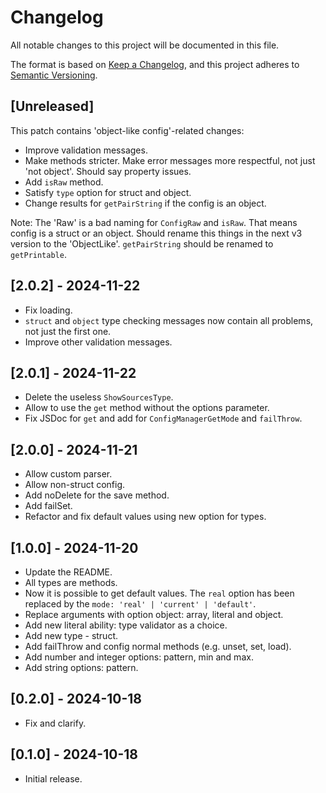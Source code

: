 # Changelog

All notable changes to this project will be documented in this file.

The format is based on [Keep a Changelog](https://keepachangelog.com/en/1.1.0/),
and this project adheres to [Semantic Versioning](https://semver.org/spec/v2.0.0.html).

## [Unreleased]

This patch contains 'object-like config'-related changes:

- Improve validation messages.
- Make methods stricter. Make error messages more respectful, not just 'not object'. Should say property issues.
- Add `isRaw` method.
- Satisfy `type` option for struct and object.
- Change results for `getPairString` if the config is an object.

Note: The 'Raw' is a bad naming for `ConfigRaw` and `isRaw`.
That means config is a struct or an object.
Should rename this things in the next v3 version to the 'ObjectLike'. `getPairString` should be renamed to `getPrintable`.

## [2.0.2] - 2024-11-22

- Fix loading.
- `struct` and `object` type checking messages now contain all problems, not just the first one.
- Improve other validation messages.

## [2.0.1] - 2024-11-22

- Delete the useless `ShowSourcesType`.
- Allow to use the `get` method without the options parameter.
- Fix JSDoc for `get` and add for `ConfigManagerGetMode` and `failThrow`.

## [2.0.0] - 2024-11-21

- Allow custom parser.
- Allow non-struct config.
- Add noDelete for the save method.
- Add failSet.
- Refactor and fix default values using new option for types.

## [1.0.0] - 2024-11-20

- Update the README.
- All types are methods.
- Now it is possible to get default values. The `real` option has been replaced by the `mode: 'real' | 'current' | 'default'`.
- Replace arguments with option object: array, literal and object.
- Add new literal ability: type validator as a choice.
- Add new type - struct.
- Add failThrow and config normal methods (e.g. unset, set, load).
- Add number and integer options: pattern, min and max.
- Add string options: pattern.

## [0.2.0] - 2024-10-18

- Fix and clarify.

## [0.1.0] - 2024-10-18

- Initial release.
